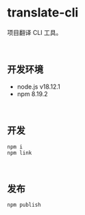 # translate-cli

项目翻译 CLI 工具。

<br>


## 开发环境

- node.js v18.12.1
- npm 8.19.2

<br>

## 开发
```shell
npm i
npm link
```

<br>

## 发布
```shell
npm publish
```